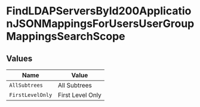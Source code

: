 # FindLDAPServersById200ApplicationJSONMappingsForUsersUserGroupMappingsSearchScope


## Values

| Name             | Value            |
| ---------------- | ---------------- |
| `AllSubtrees`    | All Subtrees     |
| `FirstLevelOnly` | First Level Only |
